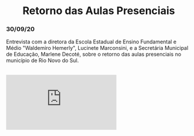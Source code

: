 <center><h1>Retorno das Aulas Presenciais</h1></center>
<h3>30/09/20</h3>


Entrevista com a diretora da Escola Estadual de Ensino Fundamental e Médio "Waldemiro Hemerly", Lucinete Marconsini, e a Secretária Municipal de Educação, Marlene Decoté, sobre o 
retorno das aulas presenciais no município de Rio Novo do Sul.

<br>
<div class="containerVideo">
  <iframe class="responsive-iframe-Video" src="https://youtu.be/D4xJ8joUHzM" frameborder="0" allow="accelerometer; autoplay; encrypted-media; gyroscope; picture-in-picture" allowfullscreen></iframe>
</div>
<br>
